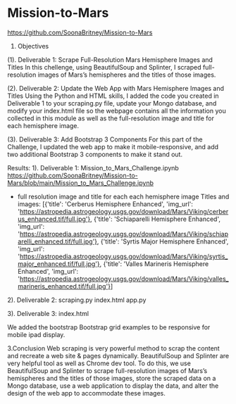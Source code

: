 # Mission-to-Mars


https://github.com/SoonaBritney/Mission-to-Mars



1. Objectives

(1). Deliverable 1: Scrape Full-Resolution Mars Hemisphere Images and Titles
In this chellenge, using BeautifulSoup and Splinter, I scraped full-resolution images of Mars’s hemispheres and the titles of those images.

(2). Deliverable 2: Update the Web App with Mars Hemisphere Images and Titles
Using the Python and HTML skills, I added the code you created in Deliverable 1 to your scraping.py file, update your Mongo database, and modify your index.html file so the webpage contains all the information you collected in this module as well as the full-resolution image and title for each hemisphere image.

(3). Deliverable 3: Add Bootstrap 3 Components
For this part of the Challenge, I updated the web app to make it mobile-responsive, and add two additional Bootstrap 3 components to make it stand out.


Results:
1). Deliverable 1: 
Mission_to_Mars_Challenge.ipynb
https://github.com/SoonaBritney/Mission-to-Mars/blob/main/Mission_to_Mars_Challenge.ipynb

- full resolution image and title for each each hemisphere image
Titles and images:
[{'title': 'Cerberus Hemisphere Enhanced',
  'img_url': 'https://astropedia.astrogeology.usgs.gov/download/Mars/Viking/cerberus_enhanced.tif/full.jpg'},
 {'title': 'Schiaparelli Hemisphere Enhanced',
  'img_url': 'https://astropedia.astrogeology.usgs.gov/download/Mars/Viking/schiaparelli_enhanced.tif/full.jpg'},
 {'title': 'Syrtis Major Hemisphere Enhanced',
  'img_url': 'https://astropedia.astrogeology.usgs.gov/download/Mars/Viking/syrtis_major_enhanced.tif/full.jpg'},
 {'title': 'Valles Marineris Hemisphere Enhanced',
  'img_url': 'https://astropedia.astrogeology.usgs.gov/download/Mars/Viking/valles_marineris_enhanced.tif/full.jpg'}]

2). Deliverable 2: 
scraping.py
index.html
app.py

3). Deliverable 3: 
index.html

We added the bootstrap Bootstrap grid examples to be responsive for mobile ipad display.

3.Conclusion
Web scraping is very powerful method to scrap the content and recreate a web site & pages dynamically. BeautifulSoup and Splinter are very helpful tool  as well as Chrome dev tool. To do this, we use BeautifulSoup and Splinter to scrape full-resolution images of Mars’s hemispheres and the titles of those images, store the scraped data on a Mongo database, use a web application to display the data, and alter the design of the web app to accommodate these images.



